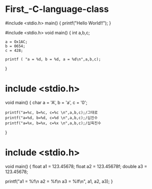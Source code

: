 # First_-C-language-class
#include <stdio.h>
main()
{
      printf("Hello World!!");
}


#include <stdio.h>
void main()
{
	int a,b,c;
	
	a = Ox1AC;
	b = 0654;
	c = 428;
	
	printf ( "a = %d, b = %d, a = %d\n",a,b,c);
}

# include <stdio.h>

void main()
{
	char a = 'A', b = 'a', c = '0';
	
	printf("a=%c, b=%c, c=%c \n",a,b,c);/그대로
	printf("a=%d, b=%d, c=%d \n",a,b,c);/십진수
	printf("a=%x, b=%x, c=%x \n",a,b,c);/십육진수
}


# include <stdio.h>

void main()
{
float a1 = 123.45678;
float a2 = 123.45678f;
double a3 = 123.45678;

printf("a1 = %f\n a2 = %f\n a3 = %lf\n", a1, a2, a3);
}
